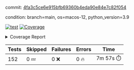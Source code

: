 commit: [4fa3c5ce6e915bfb69360b4eda90e84e7c82f054](https://github.com/rcmdnk/homebrew-file/tree/4fa3c5ce6e915bfb69360b4eda90e84e7c82f054)

condition: branch=main, os=macos-12, python_version=3.9

[![test](https://github.com/rcmdnk/homebrew-file/actions/workflows/test.yml/badge.svg)](https://github.com/rcmdnk/homebrew-file/actions/runs/5362419557)
<a href="https://github.com/rcmdnk/homebrew-file/blob/4fa3c5ce6e915bfb69360b4eda90e84e7c82f054/README.md"><img alt="Coverage" src="https://img.shields.io/badge/Coverage-54%25-orange.svg" /></a><details><summary>Coverage Report </summary><table><tr><th>File</th><th>Stmts</th><th>Miss</th><th>Cover</th><th>Missing</th></tr><tbody><tr><td colspan="5"><b>bin</b></td></tr><tr><td>&nbsp; &nbsp;<a href="https://github.com/rcmdnk/homebrew-file/blob/4fa3c5ce6e915bfb69360b4eda90e84e7c82f054/bin/brew-file">brew-file</a></td><td>1881</td><td>858</td><td>54%</td><td><a href="https://github.com/rcmdnk/homebrew-file/blob/4fa3c5ce6e915bfb69360b4eda90e84e7c82f054/bin/brew-file#L43-L58">43&ndash;58</a>, <a href="https://github.com/rcmdnk/homebrew-file/blob/4fa3c5ce6e915bfb69360b4eda90e84e7c82f054/bin/brew-file#L63-L65">63&ndash;65</a>, <a href="https://github.com/rcmdnk/homebrew-file/blob/4fa3c5ce6e915bfb69360b4eda90e84e7c82f054/bin/brew-file#L158">158</a>, <a href="https://github.com/rcmdnk/homebrew-file/blob/4fa3c5ce6e915bfb69360b4eda90e84e7c82f054/bin/brew-file#L273">273</a>, <a href="https://github.com/rcmdnk/homebrew-file/blob/4fa3c5ce6e915bfb69360b4eda90e84e7c82f054/bin/brew-file#L292">292</a>, <a href="https://github.com/rcmdnk/homebrew-file/blob/4fa3c5ce6e915bfb69360b4eda90e84e7c82f054/bin/brew-file#L357">357</a>, <a href="https://github.com/rcmdnk/homebrew-file/blob/4fa3c5ce6e915bfb69360b4eda90e84e7c82f054/bin/brew-file#L360-L363">360&ndash;363</a>, <a href="https://github.com/rcmdnk/homebrew-file/blob/4fa3c5ce6e915bfb69360b4eda90e84e7c82f054/bin/brew-file#L377-L382">377&ndash;382</a>, <a href="https://github.com/rcmdnk/homebrew-file/blob/4fa3c5ce6e915bfb69360b4eda90e84e7c82f054/bin/brew-file#L420-L425">420&ndash;425</a>, <a href="https://github.com/rcmdnk/homebrew-file/blob/4fa3c5ce6e915bfb69360b4eda90e84e7c82f054/bin/brew-file#L436">436</a>, <a href="https://github.com/rcmdnk/homebrew-file/blob/4fa3c5ce6e915bfb69360b4eda90e84e7c82f054/bin/brew-file#L641">641</a>, <a href="https://github.com/rcmdnk/homebrew-file/blob/4fa3c5ce6e915bfb69360b4eda90e84e7c82f054/bin/brew-file#L643">643</a>, <a href="https://github.com/rcmdnk/homebrew-file/blob/4fa3c5ce6e915bfb69360b4eda90e84e7c82f054/bin/brew-file#L645">645</a>, <a href="https://github.com/rcmdnk/homebrew-file/blob/4fa3c5ce6e915bfb69360b4eda90e84e7c82f054/bin/brew-file#L662-L666">662&ndash;666</a>, <a href="https://github.com/rcmdnk/homebrew-file/blob/4fa3c5ce6e915bfb69360b4eda90e84e7c82f054/bin/brew-file#L679-L684">679&ndash;684</a>, <a href="https://github.com/rcmdnk/homebrew-file/blob/4fa3c5ce6e915bfb69360b4eda90e84e7c82f054/bin/brew-file#L694">694</a>, <a href="https://github.com/rcmdnk/homebrew-file/blob/4fa3c5ce6e915bfb69360b4eda90e84e7c82f054/bin/brew-file#L710">710</a>, <a href="https://github.com/rcmdnk/homebrew-file/blob/4fa3c5ce6e915bfb69360b4eda90e84e7c82f054/bin/brew-file#L714-L718">714&ndash;718</a>, <a href="https://github.com/rcmdnk/homebrew-file/blob/4fa3c5ce6e915bfb69360b4eda90e84e7c82f054/bin/brew-file#L736-L750">736&ndash;750</a>, <a href="https://github.com/rcmdnk/homebrew-file/blob/4fa3c5ce6e915bfb69360b4eda90e84e7c82f054/bin/brew-file#L843-L858">843&ndash;858</a>, <a href="https://github.com/rcmdnk/homebrew-file/blob/4fa3c5ce6e915bfb69360b4eda90e84e7c82f054/bin/brew-file#L886">886</a>, <a href="https://github.com/rcmdnk/homebrew-file/blob/4fa3c5ce6e915bfb69360b4eda90e84e7c82f054/bin/brew-file#L897-L898">897&ndash;898</a>, <a href="https://github.com/rcmdnk/homebrew-file/blob/4fa3c5ce6e915bfb69360b4eda90e84e7c82f054/bin/brew-file#L906">906</a>, <a href="https://github.com/rcmdnk/homebrew-file/blob/4fa3c5ce6e915bfb69360b4eda90e84e7c82f054/bin/brew-file#L919-L924">919&ndash;924</a>, <a href="https://github.com/rcmdnk/homebrew-file/blob/4fa3c5ce6e915bfb69360b4eda90e84e7c82f054/bin/brew-file#L928-L930">928&ndash;930</a>, <a href="https://github.com/rcmdnk/homebrew-file/blob/4fa3c5ce6e915bfb69360b4eda90e84e7c82f054/bin/brew-file#L934-L937">934&ndash;937</a>, <a href="https://github.com/rcmdnk/homebrew-file/blob/4fa3c5ce6e915bfb69360b4eda90e84e7c82f054/bin/brew-file#L1032-L1034">1032&ndash;1034</a>, <a href="https://github.com/rcmdnk/homebrew-file/blob/4fa3c5ce6e915bfb69360b4eda90e84e7c82f054/bin/brew-file#L1037">1037</a>, <a href="https://github.com/rcmdnk/homebrew-file/blob/4fa3c5ce6e915bfb69360b4eda90e84e7c82f054/bin/brew-file#L1043">1043</a>, <a href="https://github.com/rcmdnk/homebrew-file/blob/4fa3c5ce6e915bfb69360b4eda90e84e7c82f054/bin/brew-file#L1063-L1066">1063&ndash;1066</a>, <a href="https://github.com/rcmdnk/homebrew-file/blob/4fa3c5ce6e915bfb69360b4eda90e84e7c82f054/bin/brew-file#L1128">1128</a>, <a href="https://github.com/rcmdnk/homebrew-file/blob/4fa3c5ce6e915bfb69360b4eda90e84e7c82f054/bin/brew-file#L1157">1157</a>, <a href="https://github.com/rcmdnk/homebrew-file/blob/4fa3c5ce6e915bfb69360b4eda90e84e7c82f054/bin/brew-file#L1190">1190</a>, <a href="https://github.com/rcmdnk/homebrew-file/blob/4fa3c5ce6e915bfb69360b4eda90e84e7c82f054/bin/brew-file#L1193">1193</a>, <a href="https://github.com/rcmdnk/homebrew-file/blob/4fa3c5ce6e915bfb69360b4eda90e84e7c82f054/bin/brew-file#L1205">1205</a>, <a href="https://github.com/rcmdnk/homebrew-file/blob/4fa3c5ce6e915bfb69360b4eda90e84e7c82f054/bin/brew-file#L1207">1207</a>, <a href="https://github.com/rcmdnk/homebrew-file/blob/4fa3c5ce6e915bfb69360b4eda90e84e7c82f054/bin/brew-file#L1238">1238</a>, <a href="https://github.com/rcmdnk/homebrew-file/blob/4fa3c5ce6e915bfb69360b4eda90e84e7c82f054/bin/brew-file#L1242">1242</a>, <a href="https://github.com/rcmdnk/homebrew-file/blob/4fa3c5ce6e915bfb69360b4eda90e84e7c82f054/bin/brew-file#L1246-L1249">1246&ndash;1249</a>, <a href="https://github.com/rcmdnk/homebrew-file/blob/4fa3c5ce6e915bfb69360b4eda90e84e7c82f054/bin/brew-file#L1251-L1254">1251&ndash;1254</a>, <a href="https://github.com/rcmdnk/homebrew-file/blob/4fa3c5ce6e915bfb69360b4eda90e84e7c82f054/bin/brew-file#L1283-L1297">1283&ndash;1297</a>, <a href="https://github.com/rcmdnk/homebrew-file/blob/4fa3c5ce6e915bfb69360b4eda90e84e7c82f054/bin/brew-file#L1302-L1305">1302&ndash;1305</a>, <a href="https://github.com/rcmdnk/homebrew-file/blob/4fa3c5ce6e915bfb69360b4eda90e84e7c82f054/bin/brew-file#L1308-L1314">1308&ndash;1314</a>, <a href="https://github.com/rcmdnk/homebrew-file/blob/4fa3c5ce6e915bfb69360b4eda90e84e7c82f054/bin/brew-file#L1319">1319</a>, <a href="https://github.com/rcmdnk/homebrew-file/blob/4fa3c5ce6e915bfb69360b4eda90e84e7c82f054/bin/brew-file#L1327">1327</a>, <a href="https://github.com/rcmdnk/homebrew-file/blob/4fa3c5ce6e915bfb69360b4eda90e84e7c82f054/bin/brew-file#L1333-L1338">1333&ndash;1338</a>, <a href="https://github.com/rcmdnk/homebrew-file/blob/4fa3c5ce6e915bfb69360b4eda90e84e7c82f054/bin/brew-file#L1349-L1371">1349&ndash;1371</a>, <a href="https://github.com/rcmdnk/homebrew-file/blob/4fa3c5ce6e915bfb69360b4eda90e84e7c82f054/bin/brew-file#L1399">1399</a>, <a href="https://github.com/rcmdnk/homebrew-file/blob/4fa3c5ce6e915bfb69360b4eda90e84e7c82f054/bin/brew-file#L1415-L1422">1415&ndash;1422</a>, <a href="https://github.com/rcmdnk/homebrew-file/blob/4fa3c5ce6e915bfb69360b4eda90e84e7c82f054/bin/brew-file#L1427-L1443">1427&ndash;1443</a>, <a href="https://github.com/rcmdnk/homebrew-file/blob/4fa3c5ce6e915bfb69360b4eda90e84e7c82f054/bin/brew-file#L1448-L1452">1448&ndash;1452</a>, <a href="https://github.com/rcmdnk/homebrew-file/blob/4fa3c5ce6e915bfb69360b4eda90e84e7c82f054/bin/brew-file#L1466-L1513">1466&ndash;1513</a>, <a href="https://github.com/rcmdnk/homebrew-file/blob/4fa3c5ce6e915bfb69360b4eda90e84e7c82f054/bin/brew-file#L1516-L1547">1516&ndash;1547</a>, <a href="https://github.com/rcmdnk/homebrew-file/blob/4fa3c5ce6e915bfb69360b4eda90e84e7c82f054/bin/brew-file#L1552-L1586">1552&ndash;1586</a>, <a href="https://github.com/rcmdnk/homebrew-file/blob/4fa3c5ce6e915bfb69360b4eda90e84e7c82f054/bin/brew-file#L1591-L1672">1591&ndash;1672</a>, <a href="https://github.com/rcmdnk/homebrew-file/blob/4fa3c5ce6e915bfb69360b4eda90e84e7c82f054/bin/brew-file#L1675-L1684">1675&ndash;1684</a>, <a href="https://github.com/rcmdnk/homebrew-file/blob/4fa3c5ce6e915bfb69360b4eda90e84e7c82f054/bin/brew-file#L1697">1697</a>, <a href="https://github.com/rcmdnk/homebrew-file/blob/4fa3c5ce6e915bfb69360b4eda90e84e7c82f054/bin/brew-file#L1702">1702</a>, <a href="https://github.com/rcmdnk/homebrew-file/blob/4fa3c5ce6e915bfb69360b4eda90e84e7c82f054/bin/brew-file#L1707-L1746">1707&ndash;1746</a>, <a href="https://github.com/rcmdnk/homebrew-file/blob/4fa3c5ce6e915bfb69360b4eda90e84e7c82f054/bin/brew-file#L1750-L1859">1750&ndash;1859</a>, <a href="https://github.com/rcmdnk/homebrew-file/blob/4fa3c5ce6e915bfb69360b4eda90e84e7c82f054/bin/brew-file#L1869-L1881">1869&ndash;1881</a>, <a href="https://github.com/rcmdnk/homebrew-file/blob/4fa3c5ce6e915bfb69360b4eda90e84e7c82f054/bin/brew-file#L1885">1885</a>, <a href="https://github.com/rcmdnk/homebrew-file/blob/4fa3c5ce6e915bfb69360b4eda90e84e7c82f054/bin/brew-file#L1894-L1972">1894&ndash;1972</a>, <a href="https://github.com/rcmdnk/homebrew-file/blob/4fa3c5ce6e915bfb69360b4eda90e84e7c82f054/bin/brew-file#L1980-L2025">1980&ndash;2025</a>, <a href="https://github.com/rcmdnk/homebrew-file/blob/4fa3c5ce6e915bfb69360b4eda90e84e7c82f054/bin/brew-file#L2028-L2035">2028&ndash;2035</a>, <a href="https://github.com/rcmdnk/homebrew-file/blob/4fa3c5ce6e915bfb69360b4eda90e84e7c82f054/bin/brew-file#L2039-L2040">2039&ndash;2040</a>, <a href="https://github.com/rcmdnk/homebrew-file/blob/4fa3c5ce6e915bfb69360b4eda90e84e7c82f054/bin/brew-file#L2045-L2089">2045&ndash;2089</a>, <a href="https://github.com/rcmdnk/homebrew-file/blob/4fa3c5ce6e915bfb69360b4eda90e84e7c82f054/bin/brew-file#L2098-L2134">2098&ndash;2134</a>, <a href="https://github.com/rcmdnk/homebrew-file/blob/4fa3c5ce6e915bfb69360b4eda90e84e7c82f054/bin/brew-file#L2137-L2143">2137&ndash;2143</a>, <a href="https://github.com/rcmdnk/homebrew-file/blob/4fa3c5ce6e915bfb69360b4eda90e84e7c82f054/bin/brew-file#L2147-L2155">2147&ndash;2155</a>, <a href="https://github.com/rcmdnk/homebrew-file/blob/4fa3c5ce6e915bfb69360b4eda90e84e7c82f054/bin/brew-file#L2177-L2178">2177&ndash;2178</a>, <a href="https://github.com/rcmdnk/homebrew-file/blob/4fa3c5ce6e915bfb69360b4eda90e84e7c82f054/bin/brew-file#L2182">2182</a>, <a href="https://github.com/rcmdnk/homebrew-file/blob/4fa3c5ce6e915bfb69360b4eda90e84e7c82f054/bin/brew-file#L2193-L2194">2193&ndash;2194</a>, <a href="https://github.com/rcmdnk/homebrew-file/blob/4fa3c5ce6e915bfb69360b4eda90e84e7c82f054/bin/brew-file#L2204-L2373">2204&ndash;2373</a>, <a href="https://github.com/rcmdnk/homebrew-file/blob/4fa3c5ce6e915bfb69360b4eda90e84e7c82f054/bin/brew-file#L2379-L2534">2379&ndash;2534</a>, <a href="https://github.com/rcmdnk/homebrew-file/blob/4fa3c5ce6e915bfb69360b4eda90e84e7c82f054/bin/brew-file#L2562">2562</a>, <a href="https://github.com/rcmdnk/homebrew-file/blob/4fa3c5ce6e915bfb69360b4eda90e84e7c82f054/bin/brew-file#L2587">2587</a>, <a href="https://github.com/rcmdnk/homebrew-file/blob/4fa3c5ce6e915bfb69360b4eda90e84e7c82f054/bin/brew-file#L2664">2664</a>, <a href="https://github.com/rcmdnk/homebrew-file/blob/4fa3c5ce6e915bfb69360b4eda90e84e7c82f054/bin/brew-file#L2669-L2680">2669&ndash;2680</a>, <a href="https://github.com/rcmdnk/homebrew-file/blob/4fa3c5ce6e915bfb69360b4eda90e84e7c82f054/bin/brew-file#L2704-L2712">2704&ndash;2712</a>, <a href="https://github.com/rcmdnk/homebrew-file/blob/4fa3c5ce6e915bfb69360b4eda90e84e7c82f054/bin/brew-file#L2735">2735</a>, <a href="https://github.com/rcmdnk/homebrew-file/blob/4fa3c5ce6e915bfb69360b4eda90e84e7c82f054/bin/brew-file#L2747">2747</a>, <a href="https://github.com/rcmdnk/homebrew-file/blob/4fa3c5ce6e915bfb69360b4eda90e84e7c82f054/bin/brew-file#L2763">2763</a>, <a href="https://github.com/rcmdnk/homebrew-file/blob/4fa3c5ce6e915bfb69360b4eda90e84e7c82f054/bin/brew-file#L2777-L2781">2777&ndash;2781</a>, <a href="https://github.com/rcmdnk/homebrew-file/blob/4fa3c5ce6e915bfb69360b4eda90e84e7c82f054/bin/brew-file#L2785-L2788">2785&ndash;2788</a>, <a href="https://github.com/rcmdnk/homebrew-file/blob/4fa3c5ce6e915bfb69360b4eda90e84e7c82f054/bin/brew-file#L2791-L2794">2791&ndash;2794</a>, <a href="https://github.com/rcmdnk/homebrew-file/blob/4fa3c5ce6e915bfb69360b4eda90e84e7c82f054/bin/brew-file#L2797-L2805">2797&ndash;2805</a>, <a href="https://github.com/rcmdnk/homebrew-file/blob/4fa3c5ce6e915bfb69360b4eda90e84e7c82f054/bin/brew-file#L2834-L2841">2834&ndash;2841</a>, <a href="https://github.com/rcmdnk/homebrew-file/blob/4fa3c5ce6e915bfb69360b4eda90e84e7c82f054/bin/brew-file#L2852-L2859">2852&ndash;2859</a>, <a href="https://github.com/rcmdnk/homebrew-file/blob/4fa3c5ce6e915bfb69360b4eda90e84e7c82f054/bin/brew-file#L2940-L2942">2940&ndash;2942</a>, <a href="https://github.com/rcmdnk/homebrew-file/blob/4fa3c5ce6e915bfb69360b4eda90e84e7c82f054/bin/brew-file#L2963">2963</a>, <a href="https://github.com/rcmdnk/homebrew-file/blob/4fa3c5ce6e915bfb69360b4eda90e84e7c82f054/bin/brew-file#L2969">2969</a>, <a href="https://github.com/rcmdnk/homebrew-file/blob/4fa3c5ce6e915bfb69360b4eda90e84e7c82f054/bin/brew-file#L2980-L3592">2980&ndash;3592</a>, <a href="https://github.com/rcmdnk/homebrew-file/blob/4fa3c5ce6e915bfb69360b4eda90e84e7c82f054/bin/brew-file#L3596">3596</a></td></tr><tr><td><b>TOTAL</b></td><td><b>1881</b></td><td><b>858</b></td><td><b>54%</b></td><td>&nbsp;</td></tr></tbody></table></details>

| Tests | Skipped | Failures | Errors | Time |
| ----- | ------- | -------- | -------- | ------------------ |
| 152 | 0 :zzz: | 0 :x: | 0 :fire: | 7m 57s :stopwatch: |


